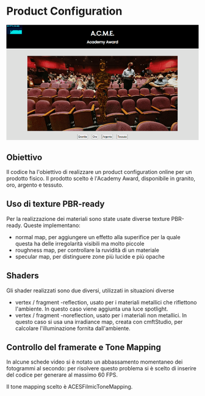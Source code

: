 # Product Configuration
![Risultato finale](finalResult.gif)

## Obiettivo
Il codice ha l'obiettivo di realizzare un product configuration online per un prodotto fisico. Il prodotto scelto è l'Academy Award, disponibile in granito, oro, argento e tessuto.

## Uso di texture PBR-ready
Per la realizzazione dei materiali sono state usate diverse texture PBR-ready. Queste implementano:
  - normal map, per aggiungere un effetto alla superifice per la quale questa ha delle irregolarità visibili ma molto piccole
  - roughness map, per controllare la ruvidità di un materiale
  - specular map, per distinguere zone più lucide e più opache

## Shaders
Gli shader realizzati sono due diversi, utilizzati in situazioni diverse
  - vertex / fragment -reflection, usato per i materiali metallici che riflettono l'ambiente. In questo caso viene aggiunta una luce spotlight.
  - vertex / fragment -noreflection, usato per i materiali non metallici. In questo caso si usa una irradiance map, creata con cmftStudio, per calcolare l'illuminazione fornita dall'ambiente. 

## Controllo del framerate e Tone Mapping
In alcune schede video si è notato un abbassamento momentaneo dei fotogrammi al secondo: per risolvere questo problema si è scelto di inserire del codice per generare al massimo 60 FPS.

Il tone mapping scelto è ACESFilmicToneMapping.